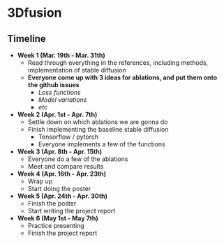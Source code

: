# 3Dfusion

## Timeline
- **Week 1 (Mar. 19th - Mar. 31th)**
    - Read through everything in the references, including methods, implementation of stable diffusion
    - **Everyone come up with 3 ideas for ablations, and put them onto the github issues**
        - *Loss functions*
        - *Model variations*
        - *etc*
- **Week 2 (Apr. 1st - Apr. 7th)**    
    - Settle down on which ablations we are gonna do 
    - Finish implementing the baseline stable diffusion
        - Tensorflow / pytorch
        - Everyone implements a few of the functions
- **Week 3 (Apr. 8th - Apr. 15th)**
    - Everyone do a few of the ablations
    - Meet and compare results
- **Week 4 (Apr. 16th - Apr. 23th)**
    - Wrap up 
    - Start doing the poster
- **Week 5 (Apr. 24th - Apr. 30th)**
    - Finish the poster
    - Start writing the project report
- **Week 6 (May 1st - May 7th)**
    - Practice presenting
    - Finish the project report